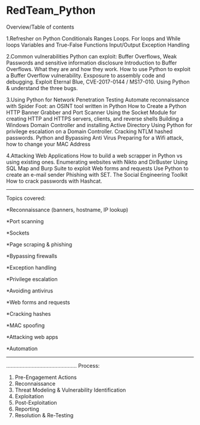 # RedTeam_Python

Overview/Table of contents

1.Refresher on Python
    Conditionals
    Ranges
    Loops. For loops and While loops
    Variables and True-False
    Functions
    Input/Output
    Exception Handling

2.Common vulnerabilities Python can exploit:
    Buffer Overflows, Weak Passwords and sensitive information disclosure
    Introduction to Buffer Overflows. What they are and how they work.
    How to use Python to exploit a Buffer Overflow vulnerability. 
    Exsposure to assembly code and debugging.
    Exploit Eternal Blue, CVE-2017-0144 /  MS17-010. Using Python & understand the three bugs.
    
3.Using Python for Network Penetration Testing 
     Automate reconnaissance with Spider Foot: an OSINT tool written in Python
     How to Create a Python HTTP Banner Grabber and Port Scanner
     Using the Socket Module for creating HTTP and HTTPS servers, clients, and reverse shells
     Building a Windows Domain Controller and installing Active Directory
     Using Python for privilege escalation on a Domain Controller. 
     Cracking NTLM hashed passwords.
     Python and Bypassing Anti Virus
     Preparing for a Wifi attack, how to change your MAC Address
     
4.Attacking Web Applications
     How to build a web scrapper in Python vs using existing ones.
     Enumerating websites with Nikto and DirBuster
     Using SQL Map and Burp Suite to exploit Web forms and requests
     Use Python to create an e-mail sender
     Phishing with SET. The Social Engineering Toolkit
     How to crack passwords with Hashcat.    
     
 ------------------------------------------------------------
 Topics covered:

*Reconnaissance (banners, hostname, IP lookup)

*Port scanning

*Sockets

*Page scraping & phishing

*Bypassing firewalls 

*Exception handling

*Privilege escalation 

*Avoiding antivirus

*Web forms and requests

*Cracking hashes

*MAC spoofing

*Attacking web apps

*Automation

-----------------------------------------------
...............................................
Process:
1) Pre-Engagement Actions
2) Reconnaissance
3) Threat Modeling & Vulnerability Identification
4) Exploitation
5) Post-Exploitation
6) Reporting
7) Resolution & Re-Testing


